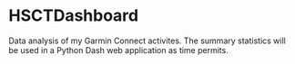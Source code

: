 # HSCTDashboard
Data analysis of my Garmin Connect activites. The summary statistics will be used in a Python Dash web application as time permits. 
